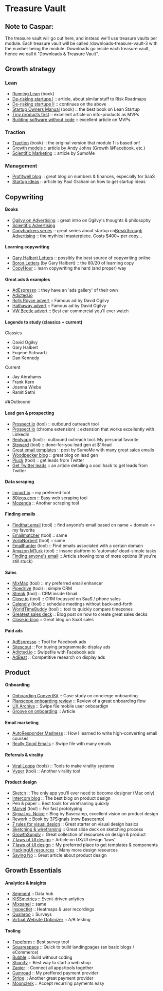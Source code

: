 # Treasure Vault

## Note to Caspar:
The treasure vault will go out here, and instead we'll use treasure vaults per module. Each treasure vault will be called /downloads-treasure-vault-3 with the number being the module. Downloads go inside each treasure vault, hence we call it "Downloads & Treasure Vault".

## Growth strategy

### Lean

- <a target="_blank" href="https://www.amazon.com/Running-Lean-Iterate-Works-OReilly/dp/1449305172">Running Lean</a> (book)
- <a target="_blank" href="https://codingvc.com/startups-are-risk-bundles/">De-risking startups I</a>  ::  article, about similar stuff to Risk Roadmaps
- <a target="_blank" href="https://codingvc.com/how-to-de-risk-a-startup" id="yui_3_17_2_1_1536588817881_144">De-risking startups II</a> ::  continues on the above
- <a target="_blank" href="https://www.amazon.co.uk/d/cka/Startup-Owners-Manual-Step-Step-Building-Company/0984999302">Startup Owners Manual</a> (book)  ::  the best book on Lean Startup
- <a target="_blank" href="https://unicornfree.com/2013/why-you-should-do-a-tiny-product-first">Tiny products first</a>  ::  excellent article on info-products as MVPs
- <a target="_blank" href="http://hackingrevenue.com/entrepreneurship/manual-automation/">Building software without code</a>  ::  excellent article on MVPs 

### Traction

- <a target="_blank" href="https://www.amazon.com/Traction-Startup-Achieve-Explosive-Customer/dp/1591848369">Traction</a> (book)  ::  the original version that module 1 is based on!
- <a target="_blank" href="https://news.greylock.com/building-a-growth-model-for-your-company-a7a82c55782e#.thglwzn50">Growth models</a>  ::  article by Andy Johns (Growth @Facebook, etc.)
- <a target="_blank" href="https://sumo.com/stories/marketing-strategy">Scientific Marketing</a>  ::  article by SumoMe 

### Management

- <a target="_blank" href="http://blog.profitwell.com/">Profitwell blog</a>  ::  great blog on numbers & finances, especially for SaaS
- <a target="_blank" href="http://paulgraham.com/startupideas.html">Startup ideas</a>  ::  article by Paul Graham on how to get startup ideas 



## Copywriting

#### Books

- <a target="_blank" href="https://www.amazon.com/Ogilvy-Advertising-David/dp/039472903X/ref=pd_bxgy_14_img_2?_encoding=UTF8&amp;psc=1&amp;refRID=KKP3YKY980SCDMYDJ7XM" id="yui_3_17_2_1_1536588817881_151">Ogilvy on Advertising</a>  ::  great intro on Ogilvy's thoughts & philosophy
- <a target="_blank" href="https://www.amazon.com/Scientific-Advertising-Claude-Hopkins/dp/1614279233">Scientific Advertising</a>
- <a target="_blank" href="https://copyhackers.com/product/copy-hackers-bundle-ebooks/">Copyhackers series</a>  ::  great series about startup co<a target="_blank" href="https://www.amazon.com/Breakthrough-Advertising-Eugene-M-Schwartz/dp/0887232981">Breakthrough Advertising</a>  ::  the mythical masterpiece. Costs $400+ per copy... 

 

#### Learning copywriting

- <a target="_blank" href="http://www.thegaryhalbertletter.com/newsletters/zhkl_get_it_going.htm">Gary Halbert Letters</a>  ::  possibly the best source of copywriting online
- <a target="_blank" href="http://www.thegaryhalbertletter.com/Boron/BoronLetterCh1.htm">Boron Letters</a> (by Gary Halbert)  ::  the 80/20 of learning copy
- <a target="_blank" href="http://copyhour.com">CopyHour</a>  ::  learn copywriting the hard (and proper) way

 

#### Great ads & examples

- <a target="_blank" href="https://adespresso.com/academy/ads-examples/">AdEspresso</a>  ::  they have an 'ads gallery' of their own
- <a target="_blank" href="http://adicted.io">Adicted.io</a>
- <a target="_blank" href="http://swiped.co/file/rolls-royce-ad-by-david-ogilvy/">Rolls Royce advert</a>  ::  Famous ad by David Ogilvy
- <a target="_blank" href="http://swiped.co/file/hathaway-eye-patch-ad-by-david-ogilvy/">Hathaway advert</a>  ::  Famous ad by David Ogilvy
- <a target="_blank" href="https://www.youtube.com/watch?v=ABcckOTVqao">VW Beetle advert</a>  ::  Best car commercial you'll ever watch

#### Legends to study (classics + current)

Classics
- David Ogilvy
- Gary Halbert
- Eugene Schwartz
- Dan Kennedy

Current
- Jay Abrahams
- Frank Kern
- Joanna Wiebe
- Ramit Sethi




##Outbound


#### Lead gen & prospecting

-  <a target="_blank" href="http://prospect.io">Prospect.io</a> (tool) :: outbound outreach tool
-  <a target="_blank" href="https://chrome.google.com/webstore/detail/prospectio/dpkbdbpmahebenenkkjenihgfophknbm?hl=en">Prospect.io</a> (chrome extension) :: extension that works excellently with LinkedIn
-  <a target="_blank" href="http://replyapp.com">Replyapp</a> (tool) :: outbound outreach tool. My personal favorite
-  <a target="_blank" href="http://www.getsteward.com/">Steward</a> (tool) :: done-for-you lead gen at $1/lead
-  <a target="_blank" href="https://sumo.com/stories/sales-email-templates">Great email templates</a> :: post by SumoMe with many great sales emails
-  <a target="_blank" href="https://blog.woodpecker.co/">Woodpecker blog</a> :: great blog on lead gen
-  <a target="_blank" href="http://pluckhq.com">Pluck</a> (tool) :: get leads from Twitter
-  <a target="_blank" href="https://www.gregorygascon.com/blog/2016/4/3/how-to-bulk-extract-twitter-email-addresses-with-google-sheets">Get Twitter leads</a> :: an article detailing a cool hack to get leads from Twitter


#### Data scraping

-  <a target="_blank" href="http://import.io">Import.io</a> :: my preferred tool
-  <a target="_blank" href="https://80legs.com/">80legs.com</a> :: Easy web scraping tool
-  <a target="_blank" href="https://www.mozenda.com/">Mozenda</a> :: Another scraping tool


#### Finding emails

-  <a target="_blank" href="http://findthat.email">Findthat.email</a> (tool) :: find anyone's email based on name + domain <= my favorite
-  <a target="_blank" href="https://emailmatcher.com">Emailmatcher</a> (tool) :: same
-  <a target="_blank" href="http://voilanorbert.com">VoilaNorbert</a> (tool) :: same
-  <a target="_blank" href="http://hunter.io">Emailhunter</a> (tool) :: Find emails associated with a certain domain
-  <a target="_blank" href="https://www.mturk.com/mturk/welcome">Amazon MTurk</a> (tool) :: insane platform to 'automate' dead-simple tasks
-  <a target="_blank" href="http://www.growhack.com/2016/07/how-to-get-anyones-email-address/">Finding anyone's email</a> :: Article showing tons of more options (if you're still stuck)

#### Sales

-  <a target="_blank" href="http://mixmax.com">MixMax</a> (tool) :: my preferred email enhancer
-  <a target="_blank" href="http://pipedrive.com">Pipedrive</a> (tool) :: simple CRM
-  <a target="_blank" href="http://streak.com">Streak</a> (tool) :: CRM inside Gmail
-  <a target="_blank" href="http://close.io">Close.io</a> (tool) :: CRM focussed on SaaS / phone sales
-  <a target="_blank" href="http://calendly.com">Calendly</a> (tool) :: schedule meetings without back-and-forth
-  <a target="_blank" href="http://worldtimebuddy.com">WorldTimeBuddy</a> (tool) :: tool to quickly compare timezones
-  <a target="_blank" href="https://medium.com/the-mission/the-greatest-sales-deck-ive-ever-seen-4f4ef3391ba0#.9r7tskc7f">Greatest sales deck</a> :: Blog post on how to create great sales decks
- <a target="_blank" href="http://blog.close.io/the-ultimate-saas-sales-guide-31-things-you-need-to-know-about-selling-saas">Close.io blog</a> :: Great blog on SaaS sales


#### Paid ads

-  <a target="_blank" href="http://adespresso.com">AdEspresso</a> :: Tool for Facebook ads
-  <a target="_blank" href="http://sitescout.com">Sitescout</a> :: For buying programmatic display ads
-  <a target="_blank" href="http://adicted.io">Adicted.io</a> :: Swipefile with Facebook ads
-  <a target="_blank" href="http://adbeat.com">AdBeat</a> :: Competitive research on display ads



## Product

#### Onboarding

-  <a target="_blank" href="https://artplusmarketing.com/the-silver-bullet-in-convertkits-rapid-growth-177ecb2fbe26#.8xlbuox7a">Onboarding ConvertKit</a> :: Case study on concierge onboarding
-  <a target="_blank" href="https://ux.useronboard.com/the-best-damn-onboarding-flow-ive-ever-seen-33f47f4742cb#.tbnwgdh3r">Planscope onboarding review</a> :: Review of a great onboarding flow
-  <a target="_blank" href="http://uxarchive.com/tasks/onboarding">UX Archive</a> :: Swipe file mobile user onboardign
- <a target="_blank" href="https://www.groovehq.com/support/great-examples-of-customer-onboarding">Groove on onboarding</a> :: Article


#### Email marketing

-  <a target="_blank" href="http://autorespondermadness.com">AutoResponder Madness</a> :: How I learned to write high-converting email courses
-  <a target="_blank" href="http://reallygoodemails.com/">Really Good Emails</a> :: Swipe file with many emails


#### Referrals & virality

-  <a target="_blank" href="https://viral-loops.com/">Viral Loops</a> (tools) :: Tools to make virality systems
-  <a target="_blank" href="https://vyper.io/">Vyper</a> (tool) :: Another virality tool


#### Product design

-  <a target="_blank" href="https://www.sketchapp.com/">Sketch</a> :: The only app you'll ever need to become designer (Mac only)
-  <a target="_blank" href="https://blog.intercom.com/how-we-design-at-intercom/">Intercom blog</a> :: The best blog on product design 
-  Pen & paper :: Best tools for wireframing quickly
-  <a target="_blank" href="https://marvelapp.com/">Marvel</a> (tool) :: For fast prototyping
-  <a target="_blank" href="https://medium.com/@rjs/vital-elements-of-the-product-design-process-3db9cdaedc8b#.wiejyjftd">Signal vs. Noice</a> :: Blog by Basecamp, excellent vision on product design
- <a target="_blank" href="https://www.amazon.com/Rework-Jason-Fried/dp/0307463745">Rework</a> :: Book by 37Signals (now Basecamp)
-  <a target="_blank" href="https://medium.com/@erikdkennedy/7-rules-for-creating-gorgeous-ui-part-1-559d4e805cda#.tlhhkgb0e">7 rules for visual design</a> :: Great starter on visual design basics
-  <a target="_blank" href="https://www.slideshare.net/webwallflower/good-design-faster-slides-failcon-2010">Sketching &amp; wireframing</a> :: Great slide deck on sketching process
-  <a target="_blank" href="http://growthsupply.com/free/design-code">GrowthSupply</a> :: Great collection of resources on design & product
-  <a target="_blank" href="https://99designs.com.sg/blog/tips/7-unbreakable-laws-of-user-interface-design/">7 laws of UI design</a> :: Article on UX/UI design 'laws'
-  <a target="_blank" href="https://99designs.com.sg/blog/tips/7-unbreakable-laws-of-user-interface-design/">7 laws of UI design</a> :: My preferred place to get templates & components
-  <a target="_blank" href="http://hackingui.com/best-design-resources/">HackingUI resources</a> :: Many more design resources
-  <a target="_blank" href="https://blog.intercom.com/product-strategy-means-saying-no/">Saying No</a> :: Great article about product design



## Growth Essentials

#### Analytics & insights

-  <a target="_blank" href="http://segment.com">Segment</a> :: Data hub
-  <a target="_blank" href="http://kissmetrics.com">KISSmetrics</a> :: Event-driven anlytics
-  <a target="_blank" href="http://mixpanel.com">Mixpanel</a> :: same
-  <a target="_blank" href="http://inspectlet.com">Inspectlet</a> :: Heatmaps & user recordings
-  <a target="_blank" href="http://qualaroo.com">Qualaroo</a> :: Surveys
-  <a target="_blank" href="http://vwo.com">Virtual Website Optimizer</a> :: A/B testing


#### Tooling

-  <a target="_blank" href="http://typeform.com">Typeform</a> :: Best survey tool
-  <a target="_blank" href="http://squarespace.com">Squarespace</a> :: Quick to build landingpages (an basic blogs / eCommerce)
-  <a target="_blank" href="http://bubble.is">Bubble</a> :: Build without coding
-  <a target="_blank" href="http://shopify.com">Shopify</a> :: Best way to start a web shop
-  <a target="_blank" href="http://zapier.com">Zapier</a> :: Connect all apps/tools together
-  <a target="_blank" href="http://gumroad.com">Gumroad</a> :: My preffered payment provider
-  <a target="_blank" href="http://stripe.com">Stripe</a> :: Another great payment provider
-  <a target="_blank" href="https://www.moonclerk.com/">Moonclerk</a> :: Accept recurring payments easy

